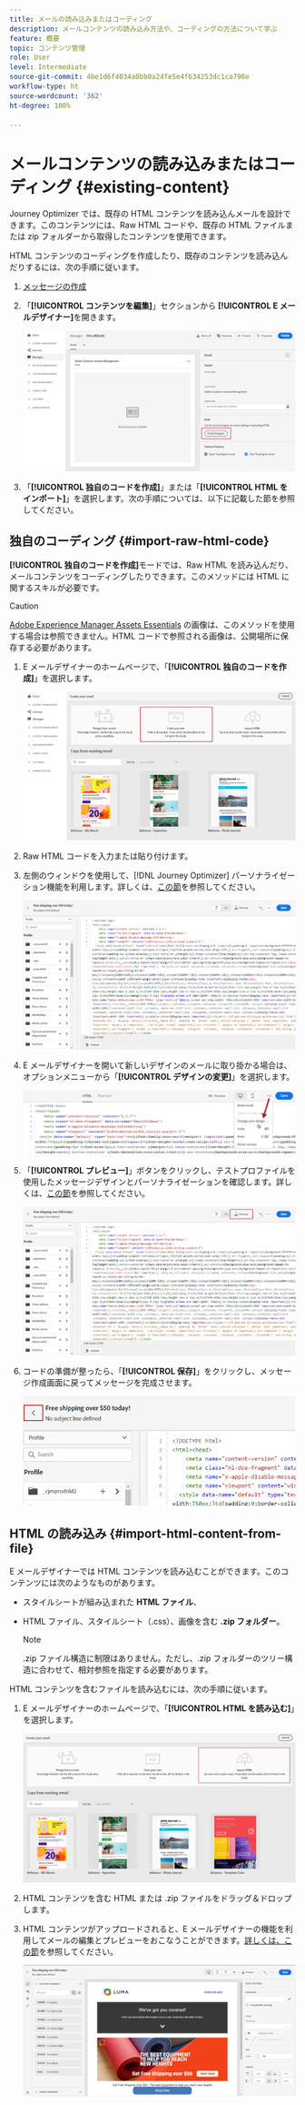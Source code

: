 ```yaml
---
title: メールの読み込みまたはコーディング
description: メールコンテンツの読み込み方法や、コーディングの方法について学ぶ
feature: 概要
topic: コンテンツ管理
role: User
level: Intermediate
source-git-commit: 4be1d6f4034a0bb0a24fe5e4f634253dc1ca798e
workflow-type: ht
source-wordcount: '362'
ht-degree: 100%

---
```


# メールコンテンツの読み込みまたはコーディング {#existing-content}

Journey Optimizer では、既存の HTML コンテンツを読み込んメールを設計できます。このコンテンツには、Raw HTML コードや、既存の HTML ファイルまたは zip フォルダーから取得したコンテンツを使用できます。

HTML コンテンツのコーディングを作成したり、既存のコンテンツを読み込んだりするには、次の手順に従います。

1. [メッセージの作成](create-message.md)

1. 「**[!UICONTROL コンテンツを編集]**」セクションから **[!UICONTROL E メールデザイナー]**&#x200B;を開きます。

   ![](assets/import-html_1.png)

1. 「**[!UICONTROL 独自のコードを作成]**」または「**[!UICONTROL HTML をインポート]**」を選択します。次の手順については、以下に記載した節を参照してください。

## 独自のコーディング {#import-raw-html-code}

**[!UICONTROL 独自のコードを作成]**&#x200B;モードでは、Raw HTML を読み込んだり、メールコンテンツをコーディングしたりできます。このメソッドには HTML に関するスキルが必要です。

>[!CAUTION]
>
> [Adobe Experience Manager Assets Essentials](assets-essentials.md) の画像は、このメソッドを使用する場合は参照できません。HTML コードで参照される画像は、公開場所に保存する必要があります。

1. E メールデザイナーのホームページで、「**[!UICONTROL 独自のコードを作成]**」を選択します。

   ![](assets/code-your-own.png)

1. Raw HTML コードを入力または貼り付けます。

1. 左側のウィンドウを使用して、[!DNL Journey Optimizer] パーソナライゼーション機能を利用します。詳しくは、[この節](personalization/personalize.md)を参照してください。

   ![](assets/code-editor.png)

1. E メールデザイナーを開いて新しいデザインのメールに取り掛かる場合は、オプションメニューから「**[!UICONTROL デザインの変更]**」を選択します。

   ![](assets/code-editor-change-design.png)

1. 「**[!UICONTROL プレビュー]**」ボタンをクリックし、テストプロファイルを使用したメッセージデザインとパーソナライゼーションを確認します。詳しくは、[この節](preview.md)を参照してください。

   ![](assets/code-editor-preview.png)

1. コードの準備が整ったら、「**[!UICONTROL 保存]**」をクリックし、メッセージ作成画面に戻ってメッセージを完成させます。

   ![](assets/code-editor-save.png)

## HTML の読み込み {#import-html-content-from-file}

E メールデザイナーでは HTML コンテンツを読み込むことができます。このコンテンツには次のようなものがあります。

* スタイルシートが組み込まれた **HTML ファイル**、
* HTML ファイル、スタイルシート（.css）、画像を含む **.zip フォルダー**。

   >[!NOTE]
   >
   >.zip ファイル構造に制限はありません。ただし、.zip フォルダーのツリー構造に合わせて、相対参照を指定する必要があります。

HTML コンテンツを含むファイルを読み込むには、次の手順に従います。

1. E メールデザイナーのホームページで、「**[!UICONTROL HTML を読み込む]**」を選択します。

   ![](assets/import-html_2.png)

1. HTML コンテンツを含む HTML または .zip ファイルをドラッグ＆ドロップします。

1. HTML コンテンツがアップロードされると、E メールデザイナーの機能を利用してメールの編集とプレビューをおこなうことができます。[詳しくは、この節](create-email-content.md)を参照してください。

   ![](assets/html-imported.png)
